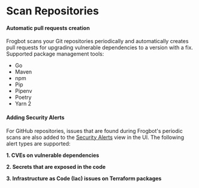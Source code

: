 # Scan Repositories

#### Automatic pull requests creation

Frogbot scans your Git repositories periodically and automatically creates pull requests for upgrading vulnerable dependencies to a version with a fix. Supported package management tools:

* Go
* Maven
* npm
* Pip
* Pipenv
* Poetry
* Yarn 2

#### Adding Security Alerts

For GitHub repositories, issues that are found during Frogbot's periodic scans are also added to the [Security Alerts](https://docs.github.com/en/code-security/code-scanning/automatically-scanning-your-code-for-vulnerabilities-and-errors/managing-code-scanning-alerts-for-your-repository) view in the UI. The following alert types are supported:

**1. CVEs on vulnerable dependencies**

**2. Secrets that are exposed in the code**

**3. Infrastructure as Code (Iac) issues on Terraform packages**
